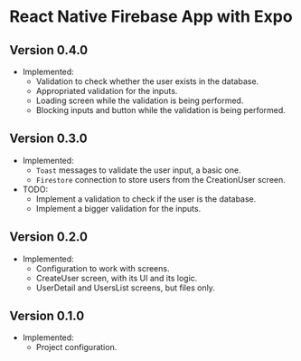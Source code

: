 # React Native Firebase App with Expo

## Version 0.4.0
  - Implemented:
    - Validation to check whether the user exists in the database.
    - Appropriated validation for the inputs.
    - Loading screen while the validation is being performed.
    - Blocking inputs and button while the validation is being performed.

## Version 0.3.0
  - Implemented:
    - `Toast` messages to validate the user input, a basic one.
    - `Firestore` connection to store users from the CreationUser screen.
  - TODO:
    - Implement a validation to check if the user is the database.
    - Implement a bigger validation for the inputs.

## Version 0.2.0
  - Implemented:
    - Configuration to work with screens.
    - CreateUser screen, with its UI and its logic.
    - UserDetail and UsersList screens, but files only.

## Version 0.1.0
  - Implemented:
    - Project configuration.
